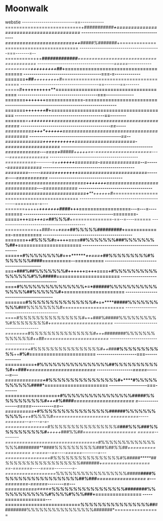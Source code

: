 # Moonwalk
webstie
---------------------------==------------===========================+*###########**+========================================
------------------------------------------========================++**#####%#######*+=======================================
-----------------------------------------===-------=--==========+++***#############**=======================================
---------------------------------------=====------------=========*******+++++++++*##*+======================================
---------------------------------------===-=-------------=======+##******+++++++++*#*=======================================
----------------------------------------==--------==-------=====*#*******++++++++++**=======================================
----------------------------------------===--------------=======+**********+**++++**+=============-=========================
--------------------------------------------------------=======+++++*******++*#**+**========================================
---------------------------------------------==--------=======***=+********++++++++=========================================
---------------------------------------------==-----==========+**++**********++++++=========================================
----------------------------------------------==--=============+*********++++++++++=====================-===================
----------------------------------------------============---====+*****#####*+++++==-====================-----==============
---------------------------------------------===========--------=++********+++++========-==============--=------============
----------------------------------------------========------=====+******+++++++========================-----=----===========
-------------------------------------============================+********++++++=============================---============
-------------------------------------============================+********++++++#*==========================================
---------------------------------------------========-=---=======+++++***+++++++####*+++==================---=---=----======
---------------------------------------------========-=====+++==+**********+*+=+##%%%#*******+==============-==--=----======
--------------------------------------------===========++*###*==+***********+==+##%%%%%#########***+=============-==========
---------------------------------------------=======++*#%%%%#*=++****+****+====##%%%%%%%###%%%%%%%%##+======================
--------------------------------------------====++**#%%%%%%%%#=++*******++===+##%%%%%%%%%#%%%%%%%####*==========--==========
--------------------------------------------===+###%##%%%%%%%#++++++=+++====+#%%%%%%%%%%%%%%%%#%%#####======================
--------------------------------------------===+#%%%%%%%%%%%%%%%**+=*#####**#%%%%%%%%%%%%%%%%##%%%%%%#+=====================
----------------------------------------=======*#%%%%%%%%%%%%%%%#*+=+****#####%%%%%%%%%%#**##%%%%%%%%#======================
-------------------------------------------====*#%%%%%%%%%%%%%%%#*+=+###%#####%%%%%%%%%%#***%%%%%%%%#+======================
---------------------------------------========*#%%%%%%%%%%%%%%%#*+=+######*##%%%%%%%%%%%***%%#*++##*=======================
---------------------------------------========+#%%%%%%%%%%%%%%%%#++*###*****#%%%%%%%%%%%*****++**#%#=======================
--------------------===--------------==========+#%%%%%%%%%%%%%%%%#***********#%%%%%%%%%%%#****++*###+=======================
------------------=====-------=---=============+#%%%%%%%%%%%%%%%%#******+****#%%%%%%%%%%%#********###*======================
-------------------===-------==================+#%%%%%%%%%%%%%%%%#********####%%%%%%%%%%%#***+++*#%####=====================
=----------------=====-----------==--==========+#%%%%%%%%%%%%%%%%#******#####%%%%%%%%%%%****++*+*#%%%%#*====================
==========-----=======--=----=-=-===============#%%%%%%%%%%%%%%%%#**###%%%###%%%%%%%%%%%#**+++++*###%%##*===================
======---------=================================*#%%%%%%%%%%%%%%%%*########**####%%%%%%%%%%#****##%##%%##+==================
=-====--==----======--------=---================*#%%%%%%%%%%%%%%%%*#%#####*****##%%%%%%%%%%%%%%%%%%#######+=================
==-=======----=====---------=-==================*%%%%%%%%%%%%%%%%%*#####******####%%%%%%%%%%%%%%%%%%##%###*=================
=---========-======--------==---================*%%%%%%%%%%%%%%%%%*#####********###%%%%%%%%%%%%#%%%%#%%%###+================
-----==============---==========================*%%%%%%%%%%%%%%%%#*#******#########%%%%%%%%%%%%%%%%#######*================
